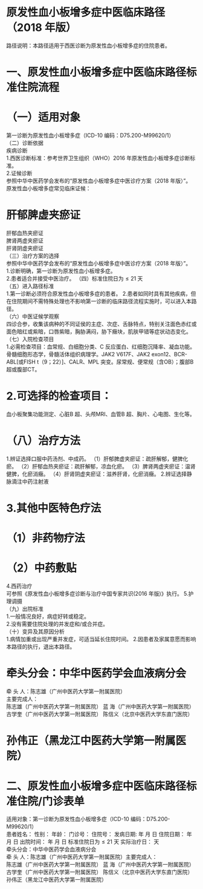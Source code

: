# 原发性血小板增多症中医临床路径 （2018 年版）  
路径说明：本路径适用于西医诊断为原发性血小板增多症的住院患者。  
# 一、原发性血小板增多症中医临床路径标准住院流程  
# （一）适用对象  
第一诊断为原发性血小板增多症（ICD-10 编码：D75.200-M99620/1）  
（二）诊断依据  
疾病诊断  
1.西医诊断标准：参考世界卫生组织（WHO）2016 年原发性血小板增多症诊断标准。  
2.证候诊断  
参照中华中医药学会发布的“原发性血小板增多症中医诊疗方案（2018 年版）”。  
原发性血小板增多症常见临床证候：  
# 肝郁脾虚夹瘀证  
肝郁血热夹瘀证  
脾肾两虚夹瘀证  
肝肾阴虚夹瘀证  
（三）治疗方案的选择  
参照中华中医药学会发布的“原发性血小板增多症中医诊疗方案（2018 年版）”。  
1.诊断明确，第一诊断为原发性血小板增多症。  
2.患者适合并接受中医治疗。 （四）标准住院日为${\leqslant}21$ 天  
（五）进入路径标准  
1.第一诊断必须符合原发性血小板增多症的患者。 2.患者如同时具有其他疾病，但在住院期间不需特殊处理也不影响第一诊断的临床路径流程实施时，可以进入本路径。  
（六）中医证候学观察  
四诊合参，收集该病种的不同证侯的主症、次症、舌脉特点，特别关注面色赤红或面色暗红或紫暗，口唇紫暗，胸胁满闷，胁下癥块，肌肤甲错等症状动态变化。  
（七）入院检查项目  
1.必需检查项目：血常规、白细胞分类、C 反应蛋白、红细胞沉降率、凝血功能。骨髓细胞形态学，骨髓活体组织病理学。JAK2 V617F、JAK2 exon12、BCR-ABL[或FISH t（9；22）]、CALR、MPL 突变。尿常规、便常规（含OB）；腹部B 超或腹部CT。  
# 2.可选择的检查项目：  
血小板聚集功能测定、心脏B 超、头颅MRI、血管B 超、胸片、心电图、生化等。  
# （八）治疗方法  
1.辨证选择口服中药汤剂、中成药。 （1）肝郁脾虚夹瘀证：疏肝解郁，健脾化瘀。  （2）肝郁血热夹瘀证：疏肝解郁，凉血化瘀。 （3）脾肾两虚夹瘀证：温肾健脾，化瘀消癥。 （4）肝肾阴虚夹瘀证：滋养肝肾，化瘀消癥。 2.辨证选择静脉滴注中药注射液  
# 3.其他中医特色疗法  
# （1）非药物疗法  
# （2）中药敷贴  
4.西药治疗  
可参照《原发性血小板增多症诊断与治疗中国专家共识(2016 年版)》执行。 5.护理调摄  
（九）出院标准  
1.一般情况良好，病症好转或稳定。  
2.没有需要住院处理的并发症和/或合并症。  
（十）变异及其原因分析  
1.病情加重或出现严重并发症，可适当延长住院时间。 2.因患者及家属意愿而影响本路径的执行，退出本路径。  
# 牵头分会：中华中医药学会血液病分会  
牵 头 人：陈志雄（广州中医药大学第一附属医院）  
主要完成人：  
陈志雄（广州中医药大学第一附属医院） 蓝  海（广州中医药大学第一附属医院） 古学奎（广州中医药大学第一附属医院） 陈信义（北京中医药大学东直门医院）  
# 孙伟正（黑龙江中医药大学第一附属医院）  
# 二、原发性血小板增多症中医临床路径标准住院/门诊表单  
适用对象：第一诊断为原发性血小板增多症（ICD-10 编码：D75.200-M99620/1）  
患者姓名：   性别：   年龄：   门诊号：    住院号： 发病日期:    年   月   日   住院日期：   年   月  日   出院时间：  年   月  日 标准住院日为${\leqslant}21$ 天   实际治疗日：   天  
牵头分会：中华中医药学会血液病分会  
牵 头 人：陈志雄（广州中医药大学第一附属医院）主要完成人：  
陈志雄（广州中医药大学第一附属医院）  蓝  海（广州中医药大学第一附属医院） 古学奎（广州中医药大学第一附属医院） 陈信义（北京中医药大学东直门医院） 孙伟正（黑龙江中医药大学第一附属医院）  